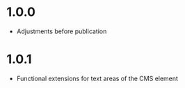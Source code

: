 # 1.0.0
- Adjustments before publication

# 1.0.1
- Functional extensions for text areas of the CMS element

